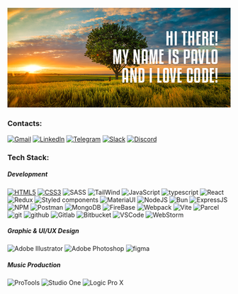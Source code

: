 ![github-profile-header](https://github.com/PavloLysiuk/PavloLysiuk/blob/main/git-hub-cover_.jpg) 

<!-- 📫 How to reach me pavel.lysiuk@gmail.com -->
<!-- - 🔭 I’m currently working on a super secret project! -->
<!-- - 💬 Ask me about anything you want! -->
<!-- - ⚡ Fun fact: I really love coding! -->
<!-- - 😄 Pronouns: ...  -->
<!-- - 🌱 I’m currently learning ... -->
<!-- - 👯 I’m looking to collaborate on ... -->
<!-- - 🤔 I’m looking for help with ... -->
### Contacts:
[![Gmail](https://img.shields.io/badge/Gmail-%2320232a?style=for-the-badge&logo=gmail&logoColor=%23EA4335)](mailto:pavel.lysiuk@gmail.com)
[![LinkedIn](https://img.shields.io/badge/LinkedIn-%2320232a?style=for-the-badge&logo=linkedin&logoColor=%230077B5)](https://linkedin.com/in/pavlo-lysiuk-150445a1)
[![Telegram](https://img.shields.io/badge/Telegram-%2320232a?style=for-the-badge&logo=telegram)](https://t.me/pullmaster)
[![Slack](https://img.shields.io/badge/Slack-%2320232a?style=for-the-badge&logo=slack&logoColor=%23ecb22f)](https://pavlolysiuk.slack.com/team/U055K6P5Z4J)
[![Discord](https://img.shields.io/badge/Discord-%2320232a?style=for-the-badge&logo=discord)](https://discord.gg/Pullya#6947)
<!-- [![Instagram](https://img.shields.io/badge/Instagram-%2320232a?style=for-the-badge&logo=instagram)](https://www.instagram.com/pullmaster/) -->
<!-- [![Facebook](https://img.shields.io/badge/Facebook-%2320232a?style=for-the-badge&logo=facebook)](https://www.facebook.com/pavel.lysiuk/) -->
<!-- [![Stack Overflow](https://img.shields.io/badge/-Stackoverflow-%2320232a?style=for-the-badge&logo=stack-overflow)](https://stackoverflow.com/users/21080328) -->
<!-- [![Viber](https://img.shields.io/badge/Viber-%2320232a?style=for-the-badge&logo=viber)](https://discord.gg/Pullya#6947) -->
<!-- [![Codepen](https://img.shields.io/badge/Codepen-%2320232a?style=for-the-badge&logo=codepen)](https://codepen.io/PavloLysiuk) -->
### Tech Stack:
##### Development
[![HTML5](https://img.shields.io/badge/html5-%2320232a?style=for-the-badge&logo=html5)](https://developer.mozilla.org/en-US/docs/Web/HTML)
[![CSS3](https://img.shields.io/badge/css3-%2320232a?style=for-the-badge&logo=css3&logoColor=%231572B6)](https://developer.mozilla.org/en-US/docs/Web/CSS)
![SASS](https://img.shields.io/badge/SASS-%2320232a?style=for-the-badge&logo=SASS)
![TailWind](https://img.shields.io/badge/TailWind-%2320232a?style=for-the-badge&logo=tailwind-css)
![JavaScript](https://img.shields.io/badge/JavaScript-%2320232a?style=for-the-badge&logo=javascript)
![typescript](https://img.shields.io/badge/TypeScript-%2320232a?style=for-the-badge&logo=typescript)
![React](https://img.shields.io/badge/React-%2320232a?style=for-the-badge&logo=react)
![Redux](https://img.shields.io/badge/Redux-%2320232a?style=for-the-badge&logo=redux&logoColor=%23764ABC)
![Styled components](https://img.shields.io/badge/styled%20components-%2320232a?style=for-the-badge&logo=styledcomponents)
![MateriaUI](https://img.shields.io/badge/Material%20UI-%2320232a?style=for-the-badge&logo=mui)
![NodeJS](https://img.shields.io/badge/Node.js-%2320232a?style=for-the-badge&logo=node.js)
![Bun](https://img.shields.io/badge/Bun-%2320232a?style=for-the-badge&logo=bun)
![ExpressJS](https://img.shields.io/badge/express.js-%2320232a?style=for-the-badge&logo=express)
![NPM](https://img.shields.io/badge/NPM-%2320232a?style=for-the-badge&logo=npm)
![Postman](https://img.shields.io/badge/Postman-%2320232a?style=for-the-badge&logo=postman)
![MongoDB](https://img.shields.io/badge/MongoDB-%2320232a?style=for-the-badge&logo=mongodb)
![FireBase](https://img.shields.io/badge/FireBase-%2320232a?style=for-the-badge&logo=firebase)
![Webpack](https://img.shields.io/badge/WebPack-%2320232a?style=for-the-badge&logo=webpack)
![Vite](https://img.shields.io/badge/Vite-%2320232a?style=for-the-badge&logo=vite)
![Parcel](https://img.shields.io/badge/Parcel-%2320232a?style=for-the-badge&logo=dropbox&logoColor=%23ddae77)
![git](https://img.shields.io/badge/git-%2320232a?style=for-the-badge&logo=git)
![github](https://img.shields.io/badge/github-%2320232a?style=for-the-badge&logo=github)
![Gitlab](https://img.shields.io/badge/gitlab-%2320232a?style=for-the-badge&logo=gitlab)
![Bitbucket](https://img.shields.io/badge/bitbucket-%2320232a?style=for-the-badge&logo=bitbucket&logoColor=%230052CC)
![VSCode](https://img.shields.io/badge/VS%20Code-%2320232a?style=for-the-badge&logo=visual-studio-code&logoColor=%230078d7)
![WebStorm](https://img.shields.io/badge/WebStorm-%2320232a?style=for-the-badge&logo=webstorm)
<!-- ![RadixUI](https://img.shields.io/badge/Radix%20UI-%2320232a?style=for-the-badge&logo=radixui&logoColor=%23ffffff) -->
<!-- ![Netlify](https://img.shields.io/badge/Netlify-%2320232a?style=for-the-badge&logo=netlify) -->
<!-- ![Trello](https://img.shields.io/badge/Trello-%2320232a?style=for-the-badge&logo=Trello&logoColor=%230272b6) -->
<!-- ![Miro](https://img.shields.io/badge/Miro-%2320232a?style=for-the-badge&logo=miro&logoColor=%23f7ca2d) -->
<!-- ![Jira](https://img.shields.io/badge/Jira-%2320232a?style=for-the-badge&logo=jira&logoColor=%230052CC) -->
##### Graphic & UI/UX Design
![Adobe Illustrator](https://img.shields.io/badge/adobe%20illustrator-%2320232a?style=for-the-badge&logo=adobeillustrator)
![Adobe Photoshop](https://img.shields.io/badge/adobe%20photoshop-%2320232a?style=for-the-badge&logo=adobephotoshop)
![figma](https://img.shields.io/badge/figma-%2320232a?style=for-the-badge&logo=figma)
<!-- ![Affinity Designer](https://img.shields.io/badge/affinity%20desginer-%2320232a?style=for-the-badge&logo=affinity-designer&logoColor=%231B72BE) -->
<!-- ![Affinity Photo](https://img.shields.io/badge/affinity%20photo-%2320232a?style=for-the-badge&logo=affinityphoto&logoColor=%231B72BE) -->
<!-- ![Sketch](https://img.shields.io/badge/Sketch-%2320232a?style=for-the-badge&logo=sketch) -->
##### Music Production
![ProTools](https://img.shields.io/badge/ProTools-%2320232a?style=for-the-badge&logo=ProTools)
![Studio One](https://img.shields.io/badge/Studio%20One-%2320232a?style=for-the-badge&logo=audiomack&logoColor=%230077B5)
![Logic Pro X](https://img.shields.io/badge/Logic%20Pro%20X-%2320232a?style=for-the-badge&logo=canonical)
<!-- ![LESS](https://img.shields.io/badge/Less-%2320232a?style=for-the-badge&logo=less&logoColor=%2331a9ff) -->
<!-- ![Eleventy](https://img.shields.io/badge/eleventy-%2320232a?style=for-the-badge&logo=eleventy) -->
<!-- ![Notion](https://img.shields.io/badge/Notion-%2320232a?style=for-the-badge&logo=notion) -->

<!-- ### Mostly uses:
![git](https://img.shields.io/badge/git-%2320232a?style=for-the-badge&logo=git)
![github](https://img.shields.io/badge/github-%2320232a?style=for-the-badge&logo=github)
![vscode](https://img.shields.io/badge/VS%20Code-%2320232a?style=for-the-badge&logo=visual-studio-code&logoColor=%230078d7)
![figma](https://img.shields.io/badge/figma-%2320232a?style=for-the-badge&logo=figma)
![Adobe Illustrator](https://img.shields.io/badge/adobe%20illustrator-%2320232a?style=for-the-badge&logo=adobeillustrator)
![Studio One](https://img.shields.io/badge/Studio%20One-%2320232a?style=for-the-badge&logo=audiomack&logoColor=%230077B5) -->

<!-- ### GitHub Stats:
![](https://github-readme-stats.vercel.app/api/top-langs/?username=PavloLysiuk&theme=material-palenight&hide_border=true&include_all_commits=true&count_private=false&layout=compact)
![](https://github-readme-stats.vercel.app/api?username=PavloLysiuk&theme=material-palenight&hide_border=true&include_all_commits=false&count_private=false) -->

<!-- ![](https://github-profile-trophy.vercel.app/?username=PavloLysiuk&theme=onedark&no-frame=true&no-bg=true&margin-w=4) -->
<!-- [![](https://visitcount.itsvg.in/api?id=PavloLysiuk&icon=0&color=0)](https://visitcount.itsvg.in) -->
